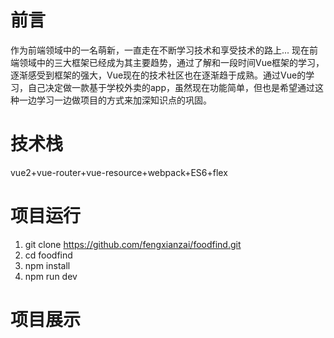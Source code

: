 # 前言
作为前端领域中的一名萌新，一直走在不断学习技术和享受技术的路上...
现在前端领域中的三大框架已经成为其主要趋势，通过了解和一段时间Vue框架的学习，逐渐感受到框架的强大，Vue现在的技术社区也在逐渐趋于成熟。通过Vue的学习，自己决定做一款基于学校外卖的app，虽然现在功能简单，但也是希望通过这种一边学习一边做项目的方式来加深知识点的巩固。

# 技术栈
vue2+vue-router+vue-resource+webpack+ES6+flex

# 项目运行
 1. git clone https://github.com/fengxianzai/foodfind.git
 2. cd foodfind
 3. npm install
 4. npm run dev

# 项目展示
